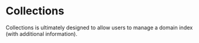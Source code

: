 # Collections
Collections is ultimately designed to allow users to manage a domain index (with additional information).
